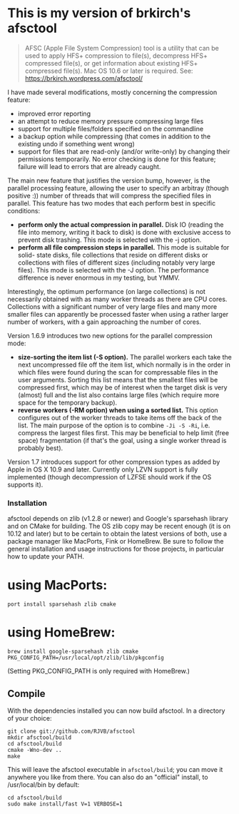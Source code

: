 # This is my version of brkirch's afsctool

> AFSC (Apple File System Compression) tool is a utility that can be used
to apply HFS+ compression to file(s), decompress HFS+ compressed file(s), or
get information about existing HFS+ compressed file(s).
Mac OS 10.6 or later is required. See: https://brkirch.wordpress.com/afsctool/

I have made several modifications, mostly concerning the compression feature:
- improved error reporting
- an attempt to reduce memory pressure compressing large files
- support for multiple files/folders specified on the commandline
- a backup option while compressing (that comes in addition to the existing undo if
  something went wrong)
- support for files that are read-only (and/or write-only) by changing their permissions
  temporarily. No error checking is done for this feature; failure will lead to
  errors that are already caught.


The main new feature that justifies the version bump, however, is the parallel
processing feature, allowing the user to specify an arbitray (though positive :))
number of threads that will compress the specified files in parallel.
This feature has two modes that each perform best in specific conditions:
- **perform only the actual compression in parallel.** Disk IO (reading the file into
  memory, writing it back to disk) is done with exclusive access to prevent disk
  trashing. This mode is selected with the -j option.
- **perform all file compression steps in parallel.** This mode is suitable for solid-
  state disks, file collections that reside on different disks or collections with
  files of different sizes (including notably very large files). This mode is
  selected with the -J option.
The performance difference is never enormous in my testing, but YMMV.

Interestingly, the optimum performance (on large collections) is not necessarily
obtained with as many worker threads as there are CPU cores. Collections with
a significant number of very large files and many more smaller files can apparently
be processed faster when using a rather larger number of workers, with a gain
approaching the number of cores.

Version 1.6.9 introduces two new options for the parallel compression mode:
- **size-sorting the item list (-S option).** The parallel workers each take the next
  uncompressed file off the item list, which normally is in the order in which
  files were found during the scan for compressable files in the user arguments.
  Sorting this list means that the smallest files will be compressed first, which
  may be of interest when the target disk is very (almost) full and the list also
  contains large files (which require more space for the temporary backup).
- **reverse workers (-RM option) when using a sorted list.** This option configures <M>
  out of the <N> worker threads to take items off the back of the list. The main
  purpose of the option is to combine `-Ji -S -Ri`, i.e. compress the largest files
  first. This may be beneficial to help limit (free space) fragmentation (if that's
  the goal, using a single worker thread is probably best).

Version 1.7 introduces support for other compression types as added by Apple in OS X 10.9
and later. Currently only LZVN support is fully implemented (though decompression of LZFSE
should work if the OS supports it).

### Installation

afsctool depends on zlib (v1.2.8 or newer) and Google's sparsehash library and on CMake
for building. The OS zlib copy may be recent enough (it is on 10.12 and later) but to be
certain to obtain the latest versions of both, use a package manager like MacPorts, Fink
or HomeBrew. Be sure to follow the general installation and usage instructions for those
projects, in particular how to update your PATH.

# using MacPorts:
```shell
port install sparsehash zlib cmake
```

# using HomeBrew:
```shell
brew install google-sparsehash zlib cmake
PKG_CONFIG_PATH=/usr/local/opt/zlib/lib/pkgconfig
```
(Setting PKG_CONFIG_PATH is only required with HomeBrew.)

## Compile
With the dependencies installed you can now build afsctool. In a directory of your choice:
```shell
git clone git://github.com/RJVB/afsctool
mkdir afsctool/build
cd afsctool/build
cmake -Wno-dev ..
make
```

This will leave the afsctool executable in `afsctool/build`; you can move it anywhere
you like from there. You can also do an "official" install, to /usr/local/bin by
default:
```shell
cd afsctool/build
sudo make install/fast V=1 VERBOSE=1
```
